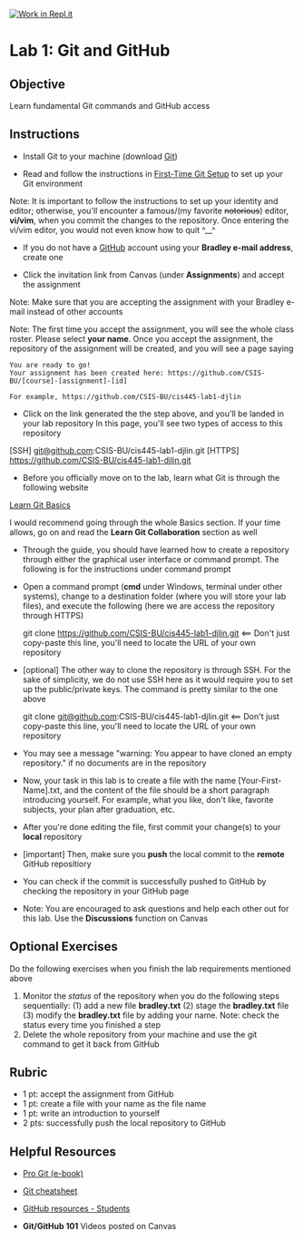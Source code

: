 [![Work in Repl.it](https://classroom.github.com/assets/work-in-replit-14baed9a392b3a25080506f3b7b6d57f295ec2978f6f33ec97e36a161684cbe9.svg)](https://classroom.github.com/online_ide?assignment_repo_id=3064818&assignment_repo_type=AssignmentRepo)
# Lab 1: Git and GitHub

## Objective

Learn fundamental Git commands and GitHub access

## Instructions

* Install Git to your machine (download [Git](https://git-scm.com/))

* Read and follow the instructions in [First-Time Git Setup](https://git-scm.com/book/en/v2/Getting-Started-First-Time-Git-Setup) to set up your Git environment

Note: It is important to follow the instructions to set up your identity and editor; otherwise, you'll encounter a famous/(my favorite <s>notorious</s>) editor, **vi/vim**, when you commit the changes to the repository. Once entering the vi/vim editor, you would not even know how to quit ^__^

* If you do not have a [GitHub](https://github.com) account using your **Bradley e-mail address**, create one

* Click the invitation link from Canvas (under **Assignments**) and accept the assignment

Note: Make sure that you are accepting the assignment with your Bradley e-mail instead of other accounts

Note: The first time you accept the assignment, you will see the whole class roster. Please select **your name**.
Once you accept the assignment, the repository of the assignment will be created, and you will see a page saying

    You are ready to go!
    Your assignment has been created here: https://github.com/CSIS-BU/[course]-[assignment]-[id]
    
    For example, https://github.com/CSIS-BU/cis445-lab1-djlin
    
* Click on the link generated the the step above, and you'll be landed in your lab repository In this page, you'll see two types of access to this repository

[SSH] git@github.com:CSIS-BU/cis445-lab1-djlin.git
[HTTPS] https://github.com/CSIS-BU/cis445-lab1-djlin.git

* Before you officially move on to the lab, learn what Git is through the following website

[Learn Git Basics](https://backlog.com/git-tutorial/what-is-git/)

I would recommend going through the whole Basics section. If your time allows, go on and read the **Learn Git Collaboration** section as well

* Through the guide, you should have learned how to create a repository through either the graphical user interface or command prompt. The following is for the instructions under command prompt

* Open a command prompt (**cmd** under Windows, terminal under other systems), change to a destination folder (where you will store your lab files), and execute the following (here we are access the repository through HTTPS)

    git clone https://github.com/CSIS-BU/cis445-lab1-djlin.git  <== Don't just copy-paste this line, you'll need to locate the URL of your own repository
    
* [optional] The other way to clone the repository is through SSH. For the sake of simplicity, we do not use SSH here as it would require you to set up the public/private keys. The command is pretty similar to the one above

    git clone git@github.com:CSIS-BU/cis445-lab1-djlin.git  <== Don't just copy-paste this line, you'll need to locate the URL of your own repository
    
* You may see a message "warning: You appear to have cloned an empty repository." if no documents are in the repository

* Now, your task in this lab is to create a file with the name [Your-First-Name].txt, and the content of the file should be a short paragraph introducing yourself. For example, what you like, don't like, favorite subjects, your plan after graduation, etc.

* After you're done editing the file, first commit your change(s) to your **local** repository

* [important] Then, make sure you **push** the local commit to the **remote** GitHub repositiory

* You can check if the commit is successfully pushed to GitHub by checking the repository in your GitHub page

* Note: You are encouraged to ask questions and help each other out for this lab. Use the **Discussions** function on Canvas
 
## Optional Exercises

Do the following exercises when you finish the lab requirements mentioned above

1. Monitor the _status_ of the repository when you do the following steps sequentially: (1) add a new file **bradley.txt** (2) stage the **bradley.txt** file (3) modify the **bradley.txt** file by adding your name. Note: check the status every time you finished a step
2. Delete the whole repository from your machine and use the git command to get it back from GitHub

## Rubric

* 1 pt: accept the assignment from GitHub 
* 1 pt: create a file with your name as the file name
* 1 pt: write an introduction to yourself
* 2 pts: successfully push the local repository to GitHub

## Helpful Resources

* [Pro Git (e-book)](https://git-scm.com/book/en/v2)

* [Git cheatsheet](https://github.github.com/training-kit/)

* [GitHub resources - Students](https://education.github.com/students)

* **Git/GitHub 101** Videos posted on Canvas
